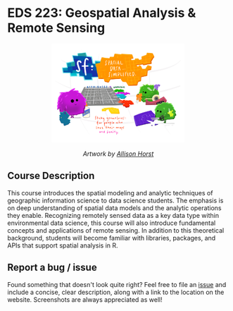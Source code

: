 # EDS 223: Geospatial Analysis & Remote Sensing

<p align='center' width='100%'><img width='60%' src='images/sf.png'></p>
<p align="center"><em>Artwork by <a href="https://allisonhorst.com/">Allison Horst</a></em></p>

## Course Description
This course introduces the spatial modeling and analytic techniques of geographic information science to data science students. The emphasis is on deep understanding of spatial data models and the analytic operations they enable. Recognizing remotely sensed data as a key data type within environmental data science, this course will also introduce fundamental concepts and applications of remote sensing. In addition to this theoretical background, students will become familiar with libraries, packages, and APIs that support spatial analysis in R.

## Report a bug / issue
Found something that doesn't look quite right? Feel free to file an [issue](https://github.com/eds-221-programming-essentials/EDS-221-programming-essentials.github.io) and include a concise, clear description, along with a link to the location on the website. Screenshots are always appreciated as well!
